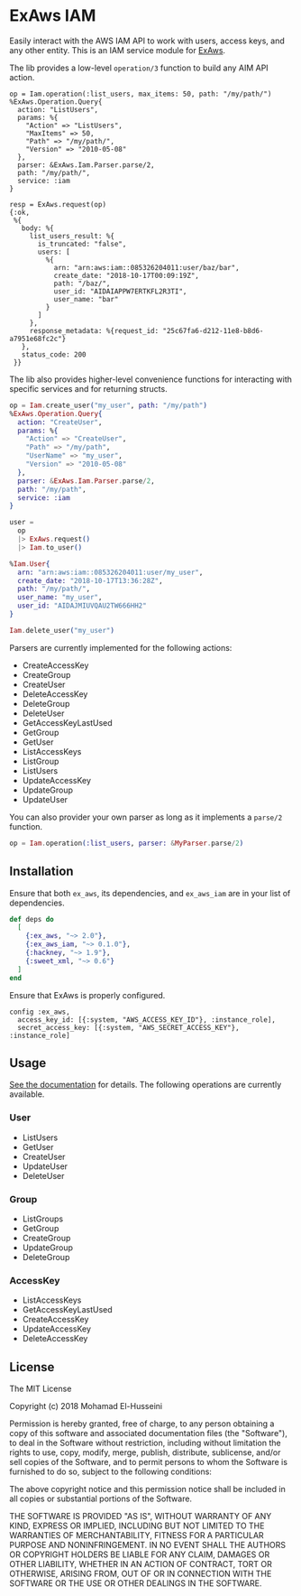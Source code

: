 # ExAws IAM

Easily interact with the AWS IAM API to work with users, access keys, and any other entity. This is an IAM service module for [ExAws](https://github.com/ex-aws/ex_aws).

The lib provides a low-level `operation/3` function to build any AIM API action.

```
op = Iam.operation(:list_users, max_items: 50, path: "/my/path/")
%ExAws.Operation.Query{
  action: "ListUsers",
  params: %{
    "Action" => "ListUsers",
    "MaxItems" => 50,
    "Path" => "/my/path/",
    "Version" => "2010-05-08"
  },
  parser: &ExAws.Iam.Parser.parse/2,
  path: "/my/path/",
  service: :iam
}

resp = ExAws.request(op)
{:ok,
 %{
   body: %{
     list_users_result: %{
       is_truncated: "false",
       users: [
         %{
           arn: "arn:aws:iam::085326204011:user/baz/bar",
           create_date: "2018-10-17T00:09:19Z",
           path: "/baz/",
           user_id: "AIDAIAPPW7ERTKFL2R3TI",
           user_name: "bar"
         }
       ]
     },
     response_metadata: %{request_id: "25c67fa6-d212-11e8-b8d6-a7951e68fc2c"}
   },
   status_code: 200
 }}
```

The lib also provides higher-level convenience functions for interacting with specific services and for returning structs.

```elixir
op = Iam.create_user("my_user", path: "/my/path")
%ExAws.Operation.Query{
  action: "CreateUser",
  params: %{
    "Action" => "CreateUser",
    "Path" => "/my/path",
    "UserName" => "my_user",
    "Version" => "2010-05-08"
  },
  parser: &ExAws.Iam.Parser.parse/2,
  path: "/my/path",
  service: :iam
}

user =  
  op
  |> ExAws.request()
  |> Iam.to_user()

%Iam.User{
  arn: "arn:aws:iam::085326204011:user/my_user",
  create_date: "2018-10-17T13:36:28Z",
  path: "/my/path/",
  user_name: "my_user",
  user_id: "AIDAJMIUVQAU2TW666HH2"
}

Iam.delete_user("my_user")
```

Parsers are currently implemented for the following actions:

  * CreateAccessKey
  * CreateGroup
  * CreateUser
  * DeleteAccessKey
  * DeleteGroup
  * DeleteUser
  * GetAccessKeyLastUsed
  * GetGroup
  * GetUser
  * ListAccessKeys
  * ListGroup
  * ListUsers
  * UpdateAccessKey
  * UpdateGroup
  * UpdateUser

You can also provider your own parser as long as it implements a `parse/2` function.

```elixir
op = Iam.operation(:list_users, parser: &MyParser.parse/2)
```

## Installation

Ensure that both `ex_aws`, its dependencies, and `ex_aws_iam` are in your list of dependencies.

```elixir
def deps do
  [
    {:ex_aws, "~> 2.0"},
    {:ex_aws_iam, "~> 0.1.0"},
    {:hackney, "~> 1.9"},
    {:sweet_xml, "~> 0.6"}
  ]
end
```

Ensure that ExAws is properly configured.

```
config :ex_aws,
  access_key_id: [{:system, "AWS_ACCESS_KEY_ID"}, :instance_role],
  secret_access_key: [{:system, "AWS_SECRET_ACCESS_KEY"}, :instance_role]
```

## Usage

[See the documentation](https://hexdocs.pm/ex_aws_iam) for details. The following operations are currently available.

### User

  * ListUsers
  * GetUser
  * CreateUser
  * UpdateUser
  * DeleteUser

### Group

  * ListGroups
  * GetGroup
  * CreateGroup
  * UpdateGroup
  * DeleteGroup

### AccessKey

  * ListAccessKeys
  * GetAccessKeyLastUsed
  * CreateAccessKey
  * UpdateAccessKey
  * DeleteAccessKey

## License

The MIT License

Copyright (c) 2018 Mohamad El-Husseini

Permission is hereby granted, free of charge, 
to any person obtaining a copy of this software and 
associated documentation files (the "Software"), to 
deal in the Software without restriction, including 
without limitation the rights to use, copy, modify, 
merge, publish, distribute, sublicense, and/or sell 
copies of the Software, and to permit persons to whom 
the Software is furnished to do so, 
subject to the following conditions:

The above copyright notice and this permission notice 
shall be included in all copies or substantial portions of the Software.

THE SOFTWARE IS PROVIDED "AS IS", WITHOUT WARRANTY OF ANY KIND, 
EXPRESS OR IMPLIED, INCLUDING BUT NOT LIMITED TO THE WARRANTIES 
OF MERCHANTABILITY, FITNESS FOR A PARTICULAR PURPOSE AND NONINFRINGEMENT. 
IN NO EVENT SHALL THE AUTHORS OR COPYRIGHT HOLDERS BE LIABLE FOR 
ANY CLAIM, DAMAGES OR OTHER LIABILITY, WHETHER IN AN ACTION OF CONTRACT, 
TORT OR OTHERWISE, ARISING FROM, OUT OF OR IN CONNECTION WITH THE 
SOFTWARE OR THE USE OR OTHER DEALINGS IN THE SOFTWARE.
